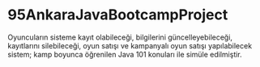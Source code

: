 # 95AnkaraJavaBootcampProject

Oyuncuların sisteme kayıt olabileceği, bilgilerini güncelleyebileceği, kayıtlarını silebileceği, oyun satışı ve kampanyalı oyun satışı yapılabilecek sistem; kamp boyunca öğrenilen 
Java 101 konuları ile simüle edilmiştir.
